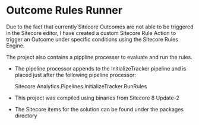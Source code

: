 # Outcome Rules Runner

Due to the fact that currently Sitecore Outcomes are not able to be triggered in the Sitecore editor, I have created a custom Sitecore Rule Action to trigger an Outcome under specific conditions using the Sitecore Rules Engine.

The project also contains a pippline processer to evaluate and run the rules.

* The pipeline processor appends to the InitializeTracker pipeline and is placed just after the following pipeline processor:

   Sitecore.Analytics.Pipelines.InitializeTracker.RunRules

* This project was compiled using binaries from Sitecore 8 Update-2

* The Sitecore items for the solution can be found under the packages directory

